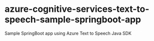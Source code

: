 # azure-cognitive-services-text-to-speech-sample-springboot-app
Sample SpringBoot app using Azure Text to Speech Java SDK
